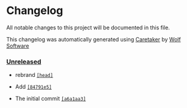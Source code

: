 # Changelog

All notable changes to this project will be documented in this file.


This changelog was automatically generated using [Caretaker](https://github.com/DevelopersToolbox/caretaker) by [Wolf Software](https://github.com/WolfSoftware)

### [Unreleased](https://github.com/DevelopersToolbox/bash-snippets/compare/v0.1.0...HEAD)

- rebrand [`[head]`](https://github.com/DevelopersToolbox/bash-snippets/commit/)

- Add [`[84791e5]`](https://github.com/DevelopersToolbox/bash-snippets/commit/84791e5f28663e9eb2825ab5f96869a8c83cfbfc)

- The initial commit [`[a6a1aa3]`](https://github.com/DevelopersToolbox/bash-snippets/commit/a6a1aa3f2e32618f8c7657dc5ef949ac0324c1e9)

